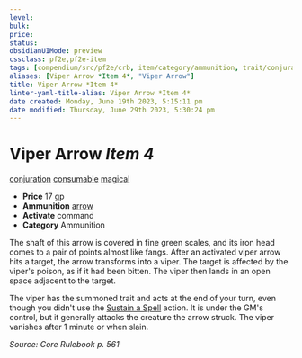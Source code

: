 ```yaml
---
level:
bulk:
price:
status:
obsidianUIMode: preview
cssclass: pf2e,pf2e-item
tags: [compendium/src/pf2e/crb, item/category/ammunition, trait/conjuration, trait/consumable, trait/magical]
aliases: [Viper Arrow *Item 4*, "Viper Arrow"]
title: Viper Arrow *Item 4*
linter-yaml-title-alias: Viper Arrow *Item 4*
date created: Monday, June 19th 2023, 5:15:11 pm
date modified: Thursday, June 29th 2023, 5:30:24 pm
---
```


# Viper Arrow *Item 4*

[conjuration](rules/traits/conjuration.md) [consumable](rules/traits/consumable.md) [magical](rules/traits/magical.md)  

- **Price** 17 gp
- **Ammunition** [arrow](compendium/equipment/items/arrow.md)
- **Activate** command
- **Category** Ammunition

The shaft of this arrow is covered in fine green scales, and its iron head comes to a pair of points almost like fangs. After an activated viper arrow hits a target, the arrow transforms into a viper. The target is affected by the viper's poison, as if it had been bitten. The viper then lands in an open space adjacent to the target.

The viper has the summoned trait and acts at the end of your turn, even though you didn't use the [Sustain a Spell](rules/actions/sustain-a-spell.md) action. It is under the GM's control, but it generally attacks the creature the arrow struck. The viper vanishes after 1 minute or when slain.

*Source: Core Rulebook p. 561*
